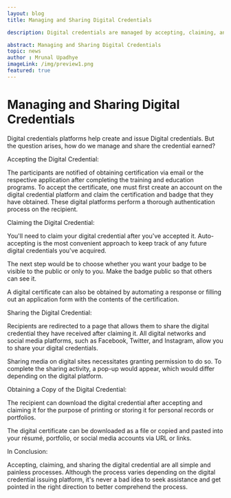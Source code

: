```yaml
---
layout: blog
title: Managing and Sharing Digital Credentials 

description: Digital credentials are managed by accepting, claiming, and sharing them through digital platforms for easy verification and recognition.

abstract: Managing and Sharing Digital Credentials  
topic: news
author : Mrunal Upadhye
imageLink: /img/preview1.png
featured: true
---
```


# Managing and Sharing Digital Credentials
Digital credentials platforms help create and issue Digital credentials. But the question arises, how do we manage and share the credential earned?

Accepting the Digital Credential:

The participants are notified of obtaining certification via email or the respective application after completing the training and education programs. To accept the certificate, one must first create an account on the digital credential platform and claim the certification and badge that they have obtained. These digital platforms perform a thorough authentication process on the recipient.

Claiming the Digital Credential:

You'll need to claim your digital credential after you've accepted it. Auto-accepting is the most convenient approach to keep track of any future digital credentials you've acquired. 

The next step would be to choose whether you want your badge to be visible to the public or only to you. Make the badge public so that others can see it.

A digital certificate can also be obtained by automating a response or filling out an application form with the contents of the certification.

Sharing the Digital Credential:

Recipients are redirected to a page that allows them to share the digital credential they have received after claiming it. All digital networks and social media platforms, such as Facebook, Twitter, and Instagram, allow you to share your digital credentials.

Sharing media on digital sites necessitates granting permission to do so. To complete the sharing activity, a pop-up would appear, which would differ depending on the digital platform.

Obtaining a Copy of the Digital Credential:

The recipient can download the digital credential after accepting and claiming it for the purpose of printing or storing it for personal records or portfolios.

The digital certificate can be downloaded as a file or copied and pasted into your résumé, portfolio, or social media accounts via URL or links.

In Conclusion:

Accepting, claiming, and sharing the digital credential are all simple and painless processes. Although the process varies depending on the digital credential issuing platform, it's never a bad idea to seek assistance and get pointed in the right direction to better comprehend the process.





